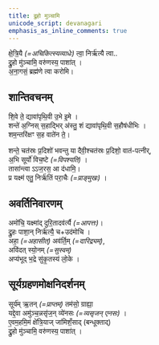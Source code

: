 ```yaml
---  
title: द्रुहो मुञ्चामि  
unicode_script: devanagari  
emphasis_as_inline_comments: true
---  
```


क्षे॒त्रि॒यै *(=अचिकित्स्यव्याधेः)* त्वा॒ निर्ऋ॑त्यै त्वा..  
द्रु॒हो मु॑ञ्चामि॒ वरु॑णस्य॒ पाशा॑त् ।  
अ॒ना॒गसं॒ ब्रह्म॑णे त्वा करोमि।  
  
  
## शान्तिवचनम्  
  
शि॒वे ते॒ द्यावा॑पृथि॒वी उ॒भे इ॒मे ।  
शन्ते॑ अ॒ग्निस् स॒हाद्भिर् अ॑स्तु॒ शं द्यावा॑पृथि॒वी स॒हौष॑धीभिः ।  
शम॒न्तरि॑क्षꣳ स॒ह वाते॑न ते॒।  
  
  
शन्ते॒ चत॑स्रः प्र॒दिशो॑ भवन्तु या दैवी॒श्चत॑स्रः प्र॒दिशो॒ वात॑-पत्नीर्,  
अ॒भि सूर्यो॑ विच॒ष्टे *(=विपश्यति)* ।  
तासा॑न्त्वा ऽऽज॒रस॒ आ द॑धामि॒।  
प्र यक्ष्म॑ एतु॒ निर्ऋ॑तिं परा॒चैः *(=प्राङ्मुखः)* ।  
  
## अवर्तिनिवारणम्  
  
अमो॑चि॒ यक्ष्मा॑द् दुरि॒तादव॑र्त्यै *(=आपत्तः)*।  
द्रु॒हः पाशा॒न् निर्ऋ॑त्यै॒ च+उद॑मोचि ।  
अहा॒ *(=अहासीत्)* अव॑र्ति॒म् *(=दारिद्र्यम्)*,  
अवि॑दत् स्यो॒नम् *(=सुस्वम्)*  
अप्य॑भूद् भ॒द्रे सु॑कृ॒तस्य॑ लो॒के ।  
  
## सूर्यग्रहणमोक्षनिदर्शनम्  
  
सूर्य॑म् ऋ॒तन् *(=प्राप्तम्)* तम॑सो॒ ग्राह्या॒  
यद्दे॒वा अमु॑ञ्च॒न्नसृ॑ज॒न् व्ये॑नसः *(=व्यसृजन् एनसः)* ।  
ए॒वम॒हमि॒मं क्षे॑त्रि॒याज् जा॑मिशँ॒साद् (बन्धूक्ताद्)  
द्रु॒हो मु॑ञ्चामि॒ वरु॑णस्य॒ पाशा॑त् । 